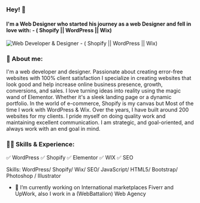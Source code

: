 ### Hey! 👋
#### I'm a Web Designer who started his journey as a web Designer and fell in love with: - ( Shopify || WordPress || Wix)
![Web Developer & Designer - ( Shopify || WordPress || Wix)](https://arturssmirnovs.github.io/github-profile-readme-generator/images/banner.png)

### 🚀 About me:

I'm a web developer and designer. Passionate about creating error-free websites with 100% client satisfaction I specialize in creating websites that look good and help increase online business presence, growth, conversions, and sales. I love turning ideas into reality using the magic wand of Elementor. Whether it's a sleek landing page or a dynamic portfolio. In the world of e-commerce, Shopify is my canvas but Most of the time I work with WordPress & Wix. Over the years, I have built around 200 websites for my clients. I pride myself on doing quality work and maintaining excellent communication. I am strategic, and goal-oriented, and always work with an end goal in mind.

### 👨‍💻 Skills & Experience:

✅ WordPress 
✅ Shopify
✅ Elementor 
✅ WIX
✅ SEO


Skills:  WordPress/  Shopify/ Wix/ SEO/ JavaScript/ HTML5/ Bootstrap/ Photoshop / Illustrator

- 🔭 I’m currently working on International marketplaces Fiverr and UpWork, also I work in a (WebBattalion) Web Agency




